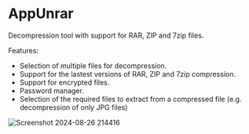 # AppUnrar
Decompression tool with support for RAR, ZIP and 7zip files.

Features:
  - Selection of multiple files for decompression.
  - Support for the lastest versions of RAR, ZIP and 7zip compression.
  - Support for encrypted files.
  - Password manager.
  - Selection of the required files to extract from a compressed file (e.g. decompression of only JPG files)




  ![Screenshot 2024-08-26 214416](https://github.com/user-attachments/assets/bbb02c2c-8192-4a4a-979c-e753ea233546)

